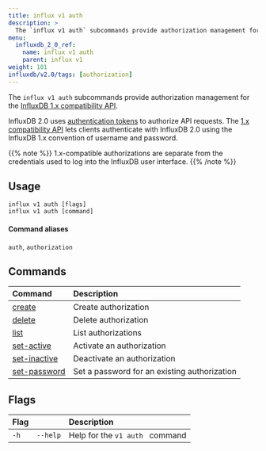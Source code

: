 ```yaml
---
title: influx v1 auth
description: >
  The `influx v1 auth` subcommands provide authorization management for the InfluxDB 1.x compatibility API.
menu:
  influxdb_2_0_ref:
    name: influx v1 auth
    parent: influx v1
weight: 101
influxdb/v2.0/tags: [authorization]
---
```


The `influx v1 auth` subcommands provide authorization management for the
[InfluxDB 1.x compatibility API](/influxdb/v2.0/reference/api/influxdb-1x/).

InfluxDB 2.0 uses [authentication tokens](/influxdb/v2.0/security/tokens/) to authorize API requests.
The [1.x compatibility API](/influxdb/v2.0/reference/api/influxdb-1x/) lets clients authenticate with InfluxDB 2.0 using the InfluxDB 1.x convention of username and password.

{{% note %}}
1.x-compatible authorizations are separate from the credentials used to log
into the InfluxDB user interface.
{{% /note %}}

## Usage
```
influx v1 auth [flags]
influx v1 auth [command]
```

#### Command aliases
`auth`, `authorization`

## Commands

| Command                                                                     | Description                                  |
|:----------------------------------------------------------------------------|:---------------------------------------------|
| [create](/influxdb/v2.0/reference/cli/influx/v1/auth/create/)             | Create authorization                         |
| [delete](/influxdb/v2.0/reference/cli/influx/v1/auth/delete/)             | Delete authorization                         |
| [list](/influxdb/v2.0/reference/cli/influx/v1/auth/list/)                 | List authorizations                          |
| [set-active](/influxdb/v2.0/reference/cli/influx/v1/auth/set-active/)     | Activate an authorization                    |
| [set-inactive](/influxdb/v2.0/reference/cli/influx/v1/auth/set-inactive/) | Deactivate an authorization                  |
| [set-password](/influxdb/v2.0/reference/cli/influx/v1/auth/set-password/) | Set a password for an existing authorization |

## Flags
| Flag |          | Description                     |
|:-----|:---------|:--------------------------------|
| `-h` | `--help` | Help for the `v1 auth ` command |
